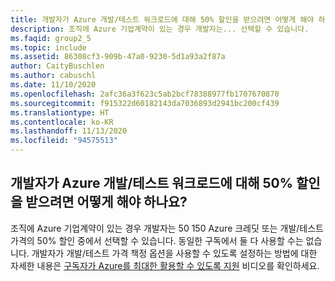 ```yaml
---
title: 개발자가 Azure 개발/테스트 워크로드에 대해 50% 할인을 받으려면 어떻게 해야 하나요?
description: 조직에 Azure 기업계약이 있는 경우 개발자는... 선택할 수 있습니다.
ms.faqid: group2_5
ms.topic: include
ms.assetid: 86308cf3-909b-47a0-9230-5d1a93a2f87a
author: CaityBuschlen
ms.author: cabuschl
ms.date: 11/10/2020
ms.openlocfilehash: 2afc36a3f623c5ab2bcf78388977fb1707670870
ms.sourcegitcommit: f915322d60182143da7036893d2941bc200cf439
ms.translationtype: HT
ms.contentlocale: ko-KR
ms.lasthandoff: 11/13/2020
ms.locfileid: "94575513"
---
```

## <a name="how-do-my-developers-get-50-off-azure-devtest-workloads"></a>개발자가 Azure 개발/테스트 워크로드에 대해 50% 할인을 받으려면 어떻게 해야 하나요?

조직에 Azure 기업계약이 있는 경우 개발자는 $50~$150 Azure 크레딧 또는 개발/테스트 가격의 50% 할인 중에서 선택할 수 있습니다. 동일한 구독에서 둘 다 사용할 수는 없습니다. 개발자가 개발/테스트 가격 책정 옵션을 사용할 수 있도록 설정하는 방법에 대한 자세한 내용은 [구독자가 Azure를 최대한 활용할 수 있도록 지원](https://aka.ms/HelpingSubscriberswithAzure) 비디오를 확인하세요.
